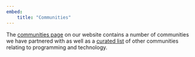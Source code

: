 ```yaml
---
embed:
    title: "Communities"
---
```

The [communities page](https://pythondiscord.com/pages/resources/communities/) on our website contains a number of communities we have partnered with as well as a [curated list](https://github.com/mhxion/awesome-discord-communities) of other communities relating to programming and technology.
